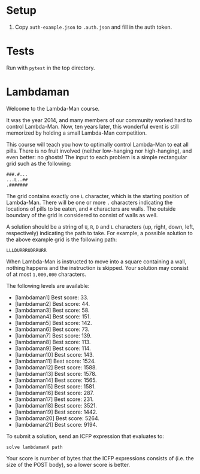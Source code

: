 Setup
=====
  1. Copy `auth-example.json` to `.auth.json` and fill in the auth token.

Tests
=====
Run with `pytest` in the top directory.

Lambdaman
=========
Welcome to the Lambda-Man course.

It was the year 2014, and many members of our community worked hard to control Lambda-Man. Now, ten years later, this wonderful event is still memorized by holding a small Lambda-Man competition.

This course will teach you how to optimally control Lambda-Man to eat all pills. There is no fruit involved (neither low-hanging nor high-hanging), and even better: no ghosts! The input to each problem is a simple rectangular grid such as the following:

```
###.#...
...L..##
.#######
```

The grid contains exactly one `L` character, which is the starting position of Lambda-Man. There will be one or more `.` characters indicating the locations of pills to be eaten, and `#` characters are walls. The outside boundary of the grid is considered to consist of walls as well.

A solution should be a string of `U`, `R`, `D` and `L` characters (up, right, down, left, respectively) indicating the path to take. For example, a possible solution to the above example grid is the following path:
```
LLLDURRRUDRRURR
```
When Lambda-Man is instructed to move into a square containing a wall, nothing happens and the instruction is skipped. Your solution may consist of at most `1,000,000` characters.

The following levels are available:
* [lambdaman1] Best score: 33.
* [lambdaman2] Best score: 44.
* [lambdaman3] Best score: 58.
* [lambdaman4] Best score: 151.
* [lambdaman5] Best score: 142.
* [lambdaman6] Best score: 73.
* [lambdaman7] Best score: 139.
* [lambdaman8] Best score: 113.
* [lambdaman9] Best score: 114.
* [lambdaman10] Best score: 143.
* [lambdaman11] Best score: 1524.
* [lambdaman12] Best score: 1588.
* [lambdaman13] Best score: 1578.
* [lambdaman14] Best score: 1565.
* [lambdaman15] Best score: 1581.
* [lambdaman16] Best score: 287.
* [lambdaman17] Best score: 231.
* [lambdaman18] Best score: 3521.
* [lambdaman19] Best score: 1442.
* [lambdaman20] Best score: 5264.
* [lambdaman21] Best score: 9194.

To submit a solution, send an ICFP expression that evaluates to:

```
solve lambdamanX path
```

Your score is number of bytes that the ICFP expressions consists of (i.e. the size of the POST body), so a lower score is better.
